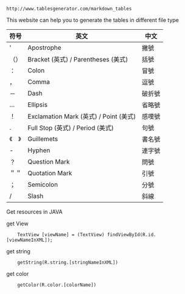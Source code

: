     http://www.tablesgenerator.com/markdown_tables
This website can help you to generate the tables in different file type   

| 符号   | 英文                                   | 中文   |
|--------|----------------------------------------|--------|
| '      | Apostrophe                             | 撇號   |
| （）   | Bracket (英式) / Parentheses (美式)    | 括號   |
| ：     | Colon                                  | 冒號   |
| ，     | Comma                                  | 逗號   |
| －     | Dash                                   | 破折號 |
| …      | Ellipsis                               | 省略號 |
| ！     | Exclamation Mark (英式) / Point (美式) | 感嘆號 |
| .      | Full Stop (英式) / Period (美式)       | 句號   |
| 《　》 | Guillemets                             | 書名號 |
| -      | Hyphen                                 | 連字號 |
| ？     | Question Mark                          | 問號   |
| ＂＂   | Quotation Mark                         | 引號   |
| ；     | Semicolon                              | 分號   |
| /      | Slash                                  | 斜線   |



Get resources in JAVA

get View

        TextView [viewName] = (TextView) findViewById(R.id.[viewNameInXML]);
get string

        getString(R.string.[stringNameInXML])
get color

        getColor(R.color.[colorName])
        


